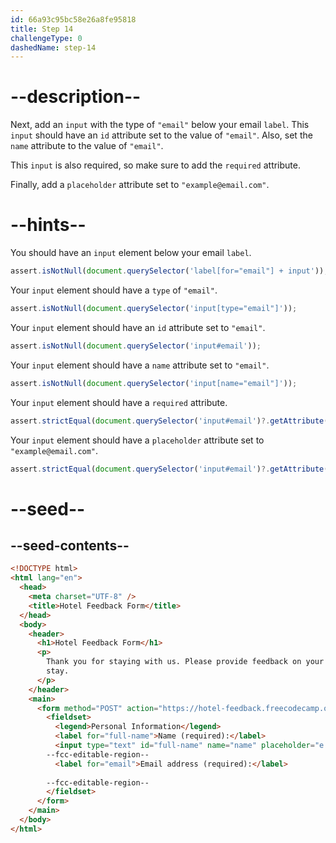 ```yaml
---
id: 66a93c95bc58e26a8fe95818
title: Step 14
challengeType: 0
dashedName: step-14
---
```


# --description--

Next, add an `input` with the type of `"email"` below your email `label`. This `input` should have an `id` attribute set to the value of `"email"`. Also, set the `name` attribute to the value of `"email"`. 

This `input` is also required, so make sure to add the `required` attribute.

Finally, add a `placeholder` attribute set to `"example@email.com"`.

# --hints--

You should have an `input` element below your email `label`.

```js
assert.isNotNull(document.querySelector('label[for="email"] + input'));
```

Your `input` element should have a `type` of `"email"`.

```js
assert.isNotNull(document.querySelector('input[type="email"]'));
```

Your `input` element should have an `id` attribute set to `"email"`.

```js
assert.isNotNull(document.querySelector('input#email'));
```

Your `input` element should have a `name` attribute set to `"email"`.

```js
assert.isNotNull(document.querySelector('input[name="email"]'));
```

Your `input` element should have a `required` attribute.

```js
assert.strictEqual(document.querySelector('input#email')?.getAttribute('required'), "");
```

Your `input` element should have a `placeholder` attribute set to `"example@email.com"`.
  
```js
assert.strictEqual(document.querySelector('input#email')?.getAttribute('placeholder'), "example@email.com");
``` 

# --seed--

## --seed-contents--

```html
<!DOCTYPE html>
<html lang="en">
  <head>
    <meta charset="UTF-8" />
    <title>Hotel Feedback Form</title>
  </head>
  <body>
    <header>
      <h1>Hotel Feedback Form</h1>
      <p>
        Thank you for staying with us. Please provide feedback on your recent
        stay.
      </p>
    </header>
    <main>
      <form method="POST" action="https://hotel-feedback.freecodecamp.org">
        <fieldset>
          <legend>Personal Information</legend>
          <label for="full-name">Name (required):</label>
          <input type="text" id="full-name" name="name" placeholder="e.g. John Doe" required>
        --fcc-editable-region--
          <label for="email">Email address (required):</label>
          
        --fcc-editable-region--
        </fieldset>
      </form>
    </main>
  </body>
</html>
```
